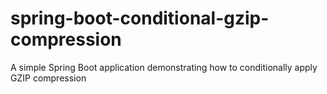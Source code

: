# spring-boot-conditional-gzip-compression
A simple Spring Boot application demonstrating how to conditionally apply GZIP compression
